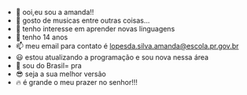 - 👋 ooi,eu sou a amanda!! 
- 👀 gosto de musicas entre outras coisas...  
- 🌱 tenho interesse em aprender novas linguagens 
- 💞️ tenho 14 anos 
- 📫 meu email para contato é lopesda.silva.amanda@escola.pr.gov.br
- 😃 estou atualizando a programação e sou nova nessa área
- 💫 sou do Brasil= pra
- 😎 seja a sua melhor versão
- 🔥 é grande o meu prazer no senhor!!! 





